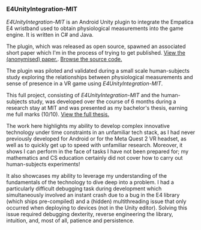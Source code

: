 ### E4UnityIntegration-MIT

_E4UnityIntegration-MIT_ is an Android Unity plugin to integrate the Empatica E4 wristband used to obtain physiological measurements into the game engine. It is written in C# and Java.

The plugin, which was released as open source, spawned an associated short paper which I'm in the process of trying to get published. [View the (anonymised) paper.](/assets/documents/IEEE_CoG2023_Empatica_E4_auxiliary_short_paper.pdf). [Browse the source code.](https://osf.io/v9whk/?view\_only=dc43354770044134a45c0a74c312514f)

The plugin was piloted and validated during a small scale human-subjects study exploring the relationships between physiological measurements and sense of presence in a VR game using _E4UnityIntegration-MIT_.

This full project, consisting of _E4UnityIntegration-MIT_ and the human-subjects study, was developed over the course of 6 months during a research stay at MIT and was presented as my bachelor's thesis, earning me full marks (10/10). [View the full thesis.](/assets/documents/Bachelor_Thesis.pdf)

The work here highlights my ability to develop complex innovative technology under time constraints in an unfamiliar tech stack, as I had never previously developed for Android or for the Meta Quest 2 VR headset, as well as to quickly get up to speed with unfamiliar research. Moreover, it shows I can perform in the face of tasks I have not been prepared for; my mathematics and CS education certainly did not cover how to carry out human-subjects experiments!

It also showcases my ability to leverage my understanding of the fundamentals of the technology to dive deep into a problem. I had a particularly difficult debugging task during development which simultaneously involved an instant crash due to a bug in the E4 library (which ships pre-compiled) and a (hidden) multithreading issue that only occurred when deploying to devices (not in the Unity editor). Solving this issue required debugging dexterity, reverse engineering the library, intuition, and, most of all, patience and persistence.
